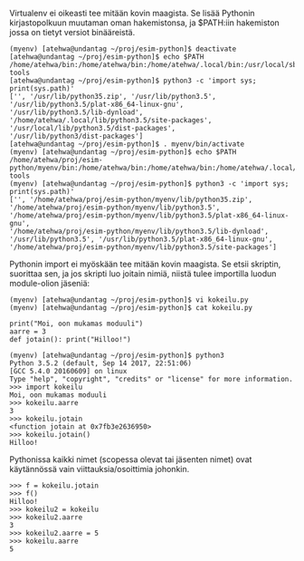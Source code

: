Virtualenv ei oikeasti tee mitään kovin maagista.  Se lisää Pythonin
kirjastopolkuun muutaman oman hakemistonsa, ja $PATH:iin hakemiston
jossa on tietyt versiot binääreistä.

```
(myenv) [atehwa@undantag ~/proj/esim-python]$ deactivate
[atehwa@undantag ~/proj/esim-python]$ echo $PATH
/home/atehwa/bin:/home/atehwa/bin:/home/atehwa/.local/bin:/usr/local/sbin:/usr/local/bin:/usr/sbin:/usr/bin:/sbin:/bin:/usr/games:/usr/local/games:/snap/bin:/home/atehwa/Android/Sdk/tools:/home/atehwa/Android/Sdk/platform-tools
[atehwa@undantag ~/proj/esim-python]$ python3 -c 'import sys; print(sys.path)'
['', '/usr/lib/python35.zip', '/usr/lib/python3.5',
'/usr/lib/python3.5/plat-x86_64-linux-gnu',
'/usr/lib/python3.5/lib-dynload',
'/home/atehwa/.local/lib/python3.5/site-packages',
'/usr/local/lib/python3.5/dist-packages',
'/usr/lib/python3/dist-packages']
[atehwa@undantag ~/proj/esim-python]$ . myenv/bin/activate
(myenv) [atehwa@undantag ~/proj/esim-python]$ echo $PATH
/home/atehwa/proj/esim-python/myenv/bin:/home/atehwa/bin:/home/atehwa/bin:/home/atehwa/.local/bin:/usr/local/sbin:/usr/local/bin:/usr/sbin:/usr/bin:/sbin:/bin:/usr/games:/usr/local/games:/snap/bin:/home/atehwa/Android/Sdk/tools:/home/atehwa/Android/Sdk/platform-tools
(myenv) [atehwa@undantag ~/proj/esim-python]$ python3 -c 'import sys; print(sys.path)'
['', '/home/atehwa/proj/esim-python/myenv/lib/python35.zip',
'/home/atehwa/proj/esim-python/myenv/lib/python3.5',
'/home/atehwa/proj/esim-python/myenv/lib/python3.5/plat-x86_64-linux-gnu',
'/home/atehwa/proj/esim-python/myenv/lib/python3.5/lib-dynload',
'/usr/lib/python3.5', '/usr/lib/python3.5/plat-x86_64-linux-gnu',
'/home/atehwa/proj/esim-python/myenv/lib/python3.5/site-packages']
```

Pythonin import ei myöskään tee mitään kovin maagista.  Se etsii
skriptin, suorittaa sen, ja jos skripti luo joitain nimiä, niistä tulee
importilla luodun module-olion jäseniä:

```
(myenv) [atehwa@undantag ~/proj/esim-python]$ vi kokeilu.py
(myenv) [atehwa@undantag ~/proj/esim-python]$ cat kokeilu.py 

print("Moi, oon mukamas moduuli")
aarre = 3
def jotain(): print("Hilloo!")

(myenv) [atehwa@undantag ~/proj/esim-python]$ python3
Python 3.5.2 (default, Sep 14 2017, 22:51:06) 
[GCC 5.4.0 20160609] on linux
Type "help", "copyright", "credits" or "license" for more information.
>>> import kokeilu
Moi, oon mukamas moduuli
>>> kokeilu.aarre
3
>>> kokeilu.jotain
<function jotain at 0x7fb3e2636950>
>>> kokeilu.jotain()
Hilloo!
```

Pythonissa kaikki nimet (scopessa olevat tai jäsenten nimet) ovat
käytännössä vain viittauksia/osoittimia johonkin.

```
>>> f = kokeilu.jotain
>>> f()
Hilloo!
>>> kokeilu2 = kokeilu
>>> kokeilu2.aarre
3
>>> kokeilu2.aarre = 5
>>> kokeilu.aarre
5
```


